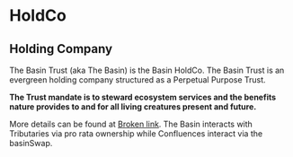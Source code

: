 # HoldCo

## Holding Company

The Basin Trust (aka The Basin) is the Basin HoldCo.  The Basin Trust is an evergreen holding company structured as a Perpetual Purpose Trust.

**The Trust mandate is to steward ecosystem services and the benefits nature provides to and for all living creatures present and future.**

More details can be found at [Broken link](broken-reference "mention"). The Basin interacts with Tributaries via pro rata ownership while Confluences interact via the basinSwap.



